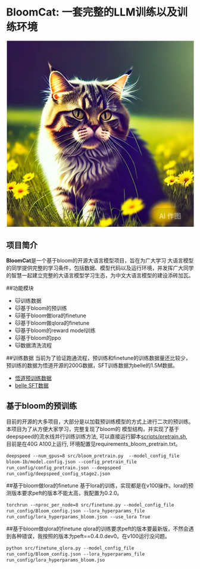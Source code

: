 # BloomCat: 一套完整的LLM训练以及训练环境
![项目图片](pics/cat.png)

## 项目简介
**BloomCat**是一个基于bloom的开源大语言模型项目，旨在为广大学习
大语言模型的同学提供完整的学习条件，包括数据、模型代码以及运行环境，并发挥广大同学的智慧一起建立完整的大语言模型学习生态，为中文大语言模型的建设添砖加瓦。


##功能模块
- :cat:训练数据
- :cat:基于bloom的预训练
- :cat:基于bloom做lora的finetune
- :cat:基于bloom做qlora的finetune
- :cat:基于bloom的reward model训练
- :cat:基于bloom的ppo
- :cat:数据清洗流程


##训练数据
当前为了验证跑通流程，预训练和finetune的训练数据量还比较少，预训练的数据为悟道开源的200G数据，SFT训练数据为belle的1.5M数据。
- [悟道预训练数据](https://openi.pcl.ac.cn/BAAI/WuDao-Data)
- [belle SFT数据](https://huggingface.co/datasets/BelleGroup/train_0.5M_CN)

## 基于bloom的预训练
目前的开源的大多项目，大部分是以加载预训练模型的方式上进行二次的预训练。本项目为了从方便大家学习，完整复现了bloom的
模型结构，并实现了基于deepspeed的流水线并行训练训练方法, 可以直接运行脚本[scripts/pretrain.sh](./scripts/pretrain.sh),
目前是在40G A100上运行, 环境配置见requirements_bloom_pretrain.txt。
```buildoutcfg
deepspeed --num_gpus=8 src/bloom_pretrain.py  --model_config_file bloom-1b/model.config.json --config_pretrain_file run_config/config_pretrain.json --deepspeed run_config/deepspeed_config_stage2.json
```

##基于bloom做lora的finetune
基于lora的训练，实现都是在v100操作。lora的预测版本要求peft的版本不能太高，我配置为0.2.0。
```buildoutcfg
torchrun --nproc_per_node=8 src/finetune.py --model_config_file run_config/Bloom_config.json --lora_hyperparams_file run_config/lora_hyperparams_bloom.json --use_lora True
```

##基于bloom做qlora的finetune
qlora的训练要求peft的版本要最新版，不然会遇到各种错误，我按照的版本为peft==0.4.0.dev0。在v100运行没问题。
```buildoutcfg
python src/finetune_qlora.py --model_config_file run_config/Bloom_config.json --lora_hyperparams_file run_config/lora_hyperparams_bloom.jso
```





